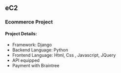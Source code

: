 ## eC2
### Ecommerce Project 
#### Project Details:
 - Framework: Django
 - Backend Language: Python
 - Frontend Language: Html, Css , Javascript, JQuery
 - API equipped
 - Payment with Braintree

